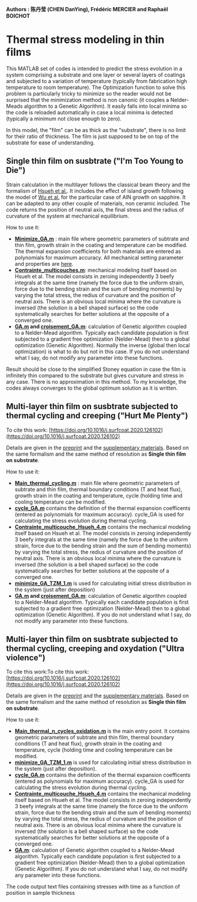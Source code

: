**Authors : 陈丹莹 (CHEN DanYing), Frédéric MERCIER and Raphaël BOICHOT**

# Thermal stress modeling in thin films

This MATLAB set of codes is intended to predict the stress evolution in a system comprising a substrate and one layer or several layers of coatings and subjected to a variation of temperature (typically from fabrication high temperature to room temperature). The Optimization function to solve this problem is particularly tricky to minimize so the reader would not be surprised that the minimization method is non canonic (it couples a Nelder-Meads algorithm to a Genetic Algorithm). It easily falls into local minima so the code is reloaded automatically in case a local minima is detected (typically a minimum not close enough to zero). 

In this model, the "film" can be as thick as the "substrate", there is no limit for their ratio of thickness. The film is just supposed to be on top of the substrate for ease of understanding.

## Single thin film on susbtrate ("I'm Too Young to Die")

Strain calculation in the multilayer follows the classical beam theory and the formalism of [Hsueh et al.](https://doi.org/10.1016/S0040-6090(02)00699-5). It includes the effect of island growth following the model of [Wu et al.](https://doi.org/10.1557/PROC-0892-FF26-01) for the particular case of AlN growth on sapphire. It can be adapted to any other couple of materials, non ceramic included. The code returns the position of neutral axis, the final stress and the radius of curvature of the system at mechanical equilibrium.

How to use it: 
- **[Minimize_GA.m](https://github.com/Raphael-Boichot/Thermal-stress-modeling-in-thin-films/blob/main/Codes%20single%20layer/Minimize_GA.m)** : main file where geometric parameters of subtrate and thin film, growth strain in the coating and temperature can be modified. The thermal expansion coefficients for both materials are entered as polynomials for maximum accuracy. All mechanical setting parameter and properties are [here](https://github.com/Raphael-Boichot/Thermal-stress-modeling-in-thin-films/blob/f6da0caecd306a09ab7a5f4855436a23501f7c9d/Codes%20single%20layer/Minimize_GA.m#L20).
- **[Contrainte_multicouches.m](https://github.com/Raphael-Boichot/Thermal-stress-modeling-in-thin-films/blob/main/Codes%20single%20layer/contrainte_multicouches.m)**: mechanical modeling itself based on Hsueh et al. The model consists in zeroing independently 3 beefy integrals at the same time (namely the force due to the uniform strain, force due to the bending strain and the sum of bending moments) by varying the total stress, the redius of curvature and the position of neutral axis. There is an obvious local minima where the curvature is inversed (the solution is a bell shaped surface) so the code systematically searches for better solutions at the opposite of a converged one.
- **[GA.m](https://github.com/Raphael-Boichot/Thermal-stress-modeling-in-thin-films/blob/main/Codes%20single%20layer/GA.m) and [croisement_GA.m](https://github.com/Raphael-Boichot/Thermal-stress-modeling-in-thin-films/blob/main/Codes%20single%20layer/croisement_GA.m)**: calculation of Genetic algorithm coupled to a Nelder-Mead algorithm. Typically each candidate population is first subjected to a gradient free optimization (Nelder-Mead) then to a global optimization (Genetic Algorithm). Normally the inverse (global then local optimization) is what to do but not in this case. If you do not understand what I say, do not modify any parameter into these functions.

Result should be close to the simplified Stoney equation in case the film is infinitely thin compared to the substrate but gives curvature and stress in any case. There is no approximation in this method. To my knowledge, the codes always converges to the global optimum solution as it is written.

## Multi-layer thin film on susbtrate subjected to thermal cycling and creeping ("Hurt Me Plenty")

To cite this work: [https://doi.org/10.1016/j.surfcoat.2020.126102](https://doi.org/10.1016/j.surfcoat.2020.126102)

Details are given in the [preprint](https://github.com/Raphael-Boichot/Thermal-stress-modeling-in-thin-films/blob/main/Article%20Concentrated%20Solar%20Power.pdf) and the [supplementary materials](https://github.com/Raphael-Boichot/Thermal-stress-modeling-in-thin-films/blob/main/Article%20Concentrated%20Solar%20Power_Supplementary%20materials.pdf). Based on the same formalism and the same method of resolution as **Single thin film on substrate**.

How to use it:
- **[Main_thermal_cycling.m](https://github.com/Raphael-Boichot/Thermal-stress-modeling-in-thin-films/blob/main/Codes%20multilayers%20with%20creeping/Main_thermal_cycling.m)** : main file where geometric parameters of subtrate and thin film, thermal boundary conditions (T and heat flux), growth strain in the coating and temperature, cycle (holding time and cooling temperature can be modified. 
- **[cycle_GA.m](https://github.com/Raphael-Boichot/Thermal-stress-modeling-in-thin-films/blob/main/Codes%20multilayers%20with%20creeping/cycle_GA.m)** contains the definition of the thermal expansion coefficents (entered as polynomials for maximum accuracy). cycle_GA is used for calculating the stress evolution during thermal cycling.
- **[Contrainte_multicouche_Hsueh_4.m](https://github.com/Raphael-Boichot/Thermal-stress-modeling-in-thin-films/blob/main/Codes%20multilayers%20with%20creeping/Contrainte_multicouche_Hsueh_4couches.m)** contains the mechanical modeling itself based on Hsueh et al. The model consists in zeroing independently 3 beefy integrals at the same time (namely the force due to the uniform strain, force due to the bending strain and the sum of bending moments) by varying the total stress, the redius of curvature and the position of neutral axis. There is an obvious local minima where the curvature is inversed (the solution is a bell shaped surface) so the code systematically searches for better solutions at the opposite of a converged one.
- **[minimize_GA_TZM_1.m](https://github.com/Raphael-Boichot/Thermal-stress-modeling-in-thin-films/blob/main/Codes%20multilayers%20with%20creeping/minimize_GA_TZM_1.m)** is used for calculating initial stress distribution in the system (just after deposition)
- **[GA.m](https://github.com/Raphael-Boichot/Thermal-stress-modeling-in-thin-films/blob/main/Codes%20multilayers%20with%20creeping/GA.m) and [croisement_GA.m](https://github.com/Raphael-Boichot/Thermal-stress-modeling-in-thin-films/blob/main/Codes%20multilayers%20with%20creeping/croisement_GA.m)**: calculation of Genetic algorithm coupled to a Nelder-Mead algorithm. Typically each candidate population is first subjected to a gradient free optimization (Nelder-Mead) then to a global optimization (Genetic Algorithm). If you do not understand what I say, do not modify any parameter into these functions.

## Multi-layer thin film on susbtrate subjected to thermal cycling, creeping and oxydation ("Ultra violence")

To cite this work:To cite this work: [https://doi.org/10.1016/j.surfcoat.2020.126102](https://doi.org/10.1016/j.surfcoat.2020.126102)

Details are given in the [preprint](https://github.com/Raphael-Boichot/Thermal-stress-modeling-in-thin-films/blob/main/Article%20Concentrated%20Solar%20Power.pdf) and the [supplementary materials](https://github.com/Raphael-Boichot/Thermal-stress-modeling-in-thin-films/blob/main/Article%20Concentrated%20Solar%20Power_Supplementary%20materials.pdf). Based on the same formalism and the same method of resolution as **Single thin film on substrate**.

How to use it:
- **[Main_thermal_n_cycles_oxidation.m](https://github.com/Raphael-Boichot/Thermal-stress-modeling-in-thin-films/blob/main/Codes%20multilayers%20with%20creeping%20and%20oxidation/Contrainte_multicouche_Hsueh_4couches.m)** is the main entry point. It contains geometric parameters of subtrate and thin film, thermal boundary conditions (T and heat flux), growth strain in the coating and temperature, cycle (holding time and cooling temperature can be modified.
- **[minimize_GA_TZM_1.m](https://github.com/Raphael-Boichot/Thermal-stress-modeling-in-thin-films/blob/main/Codes%20multilayers%20with%20creeping%20and%20oxidation/minimize_GA_TZM_1.m)** is used for calculating initial stress distribution in the system (just after deposition).
- **[cycle_GA.m](https://github.com/Raphael-Boichot/Thermal-stress-modeling-in-thin-films/blob/main/Codes%20multilayers%20with%20creeping%20and%20oxidation/cycle_GA.m)** contains the definition of the thermal expansion coefficents (entered as polynomials for maximum accuracy). cycle_GA is used for calculating the stress evolution during thermal cycling.
- **[Contrainte_multicouche_Hsueh_4.m](https://github.com/Raphael-Boichot/Thermal-stress-modeling-in-thin-films/blob/main/Codes%20multilayers%20with%20creeping%20and%20oxidation/Contrainte_multicouche_Hsueh_4couches.m)** contains the mechanical modeling itself based on Hsueh et al. The model consists in zeroing independently 3 beefy integrals at the same time (namely the force due to the uniform strain, force due to the bending strain and the sum of bending moments) by varying the total stress, the redius of curvature and the position of neutral axis. There is an obvious local minima where the curvature is inversed (the solution is a bell shaped surface) so the code systematically searches for better solutions at the opposite of a converged one.
- **[GA.m](https://github.com/Raphael-Boichot/Thermal-stress-modeling-in-thin-films/blob/main/Codes%20multilayers%20with%20creeping%20and%20oxidation/GA.m)**: calculation of Genetic algorithm coupled to a Nelder-Mead algorithm. Typically each candidate population is first subjected to a gradient free optimization (Nelder-Mead) then to a global optimization (Genetic Algorithm). If you do not understand what I say, do not modify any parameter into these functions.

The code output text files containing stresses with time as a function of position in sample thickness
